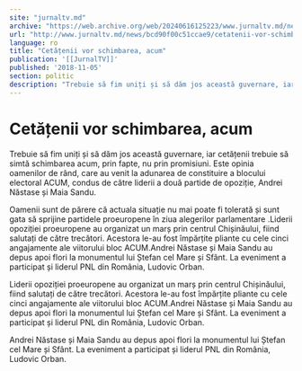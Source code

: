 ```yaml
---
site: "jurnaltv.md"
archive: "https://web.archive.org/web/20240616125223/www.jurnaltv.md/news/bcd90f00c51ccae9/cetatenii-vor-schimbarea-acum.html"
url: "http://www.jurnaltv.md/news/bcd90f00c51ccae9/cetatenii-vor-schimbarea-acum.html"
language: ro
title: "Cetățenii vor schimbarea, acum"
publication: '[[JurnalTV]]'
published: '2018-11-05'
section: politic
description: "Trebuie să fim uniți și să dăm jos această guvernare, iar cetățenii trebuie să simtă schimbarea acum, prin fapte, nu prin promisiuni. Este opinia oamenilor de rând, care au venit la adunarea de constituire a blocului electoral ACUM, condus de către liderii a două partide de opoziție, Andrei Năstase și Maia Sandu."
---
```


# Cetățenii vor schimbarea, acum

Trebuie să fim uniți și să dăm jos această guvernare, iar cetățenii trebuie să simtă schimbarea acum, prin fapte, nu prin promisiuni. Este opinia oamenilor de rând, care au venit la adunarea de constituire a blocului electoral ACUM, condus de către liderii a două partide de opoziție, Andrei Năstase și Maia Sandu.

Oamenii sunt de părere că actuala situație nu mai poate fi tolerată și sunt gata să sprijine partidele proeuropene în ziua alegerilor parlamentare .Liderii opoziției proeuropene au organizat un marș prin centrul Chișinăului, fiind salutați de către trecători. Acestora le-au fost împărțite pliante cu cele cinci angajamente ale viitorului bloc ACUM.Andrei Năstase și Maia Sandu au depus apoi flori la monumentul lui Ștefan cel Mare și Sfânt. La eveniment a participat și liderul PNL din România, Ludovic Orban.

Liderii opoziției proeuropene au organizat un marș prin centrul Chișinăului, fiind salutați de către trecători. Acestora le-au fost împărțite pliante cu cele cinci angajamente ale viitorului bloc ACUM.Andrei Năstase și Maia Sandu au depus apoi flori la monumentul lui Ștefan cel Mare și Sfânt. La eveniment a participat și liderul PNL din România, Ludovic Orban.

Andrei Năstase și Maia Sandu au depus apoi flori la monumentul lui Ștefan cel Mare și Sfânt. La eveniment a participat și liderul PNL din România, Ludovic Orban.